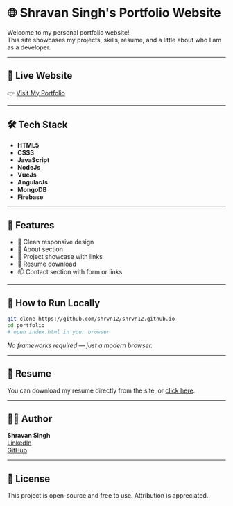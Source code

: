 # 🌐 Shravan Singh's Portfolio Website

Welcome to my personal portfolio website!  
This site showcases my projects, skills, resume, and a little about who I am as a developer.

---

## 🚀 Live Website

👉 [Visit My Portfolio](https://shrvn12.github.io)

---

## 🛠️ Tech Stack

- **HTML5**
- **CSS3**
- **JavaScript**
- **NodeJs**
- **VueJs**
- **AngularJs**
- **MongoDB**
- **Firebase**

---

## 📁 Features

- 🎯 Clean responsive design
- 🧑 About section
- 💼 Project showcase with links
- 📄 Resume download
- 📫 Contact section with form or links

---

## 🧰 How to Run Locally

```bash
git clone https://github.com/shrvn12/shrvn12.github.io
cd portfolio
# open index.html in your browser
```

_No frameworks required — just a modern browser._

---

## 📄 Resume

You can download my resume directly from the site, or [click here](https://drive.google.com/uc?export=download&id=1q2-ZcMYcWeQoXFp150dEw8LNWl83Ovwo).

---

## 🧑‍💻 Author

**Shravan Singh**  
[LinkedIn](https://www.linkedin.com/in/shrvn12)  
[GitHub](https://github.com/shrvn12)

---

## 📜 License

This project is open-source and free to use. Attribution is appreciated.